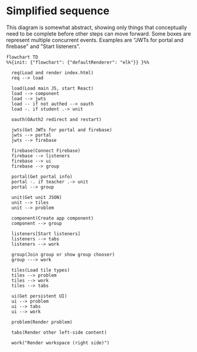 # Simplified sequence

This diagram is somewhat abstract, showing only things that conceptually need to be complete before other steps can move forward.  Some boxes are represent multiple concurrent events. Examples are "JWTs for portal and firebase" and "Start listeners".


```mermaid
flowchart TD
%%{init: {"flowchart": {"defaultRenderer": "elk"}} }%%

  req(Load and render index.html)
  req --> load

  load(Load main JS, start React)
  load --> component
  load --> jwts
  load -- if not authed --> oauth
  load -. if student .-> unit

  oauth(OAuth2 redirect and restart)

  jwts(Get JWTs for portal and firebase)
  jwts --> portal
  jwts --> firebase

  firebase(Connect Firebase)
  firebase --> listeners
  firebase --> ui
  firebase --> group

  portal(Get portal info)
  portal -. if teacher .-> unit
  portal --> group

  unit(Get unit JSON)
  unit --> tiles
  unit --> problem

  component(Create app component)
  component --> group

  listeners[Start listeners]
  listeners --> tabs
  listeners --> work

  group(Join group or show group chooser)
  group ---> work

  tiles(Load tile types)
  tiles --> problem
  tiles --> work
  tiles --> tabs

  ui(Get persistent UI)
  ui --> problem
  ui --> tabs
  ui --> work

  problem(Render problem)

  tabs(Render other left-side content)

  work("Render workspace (right side)")

```
